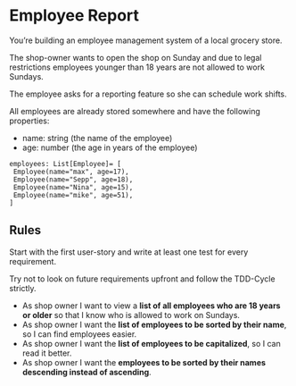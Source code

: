 # Employee Report

You’re building an employee management system of a local grocery store. 

The shop-owner wants to open the shop on Sunday and due to legal restrictions 
employees younger than 18 years are not allowed to work Sundays.

The employee asks for a reporting feature so she can schedule work shifts.

All employees are already stored somewhere and have the following properties:

 - name: string (the name of the employee)
 - age: number (the age in years of the employee)

```
employees: List[Employee]= [
 Employee(name="max", age=17),
 Employee(name="Sepp", age=18),
 Employee(name="Nina", age=15),
 Employee(name="mike", age=51),     
]
```

## Rules

Start with the first user-story and write at least one test for every requirement.

Try not to look on future requirements upfront and follow the TDD-Cycle strictly.

 - As shop owner I want to view a **list of all employees who are 18 years or older** so that I know who is allowed to work on Sundays.
 - As shop owner I want the **list of employees to be sorted by their name**, so I can find employees easier.
 - As shop owner I want the **list of employees to be capitalized**, so I can read it better.
 - As shop owner I want the **employees to be sorted by their names descending instead of ascending**.
